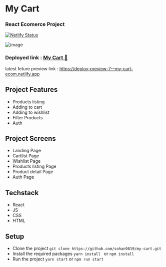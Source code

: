 # My Cart

### React Ecomerce Project

[![Netlify Status](https://api.netlify.com/api/v1/badges/cd2a7675-9377-4c08-91b7-f5caed9ddf82/deploy-status)](https://app.netlify.com/sites/my-cart-ecom/deploys)

![image](https://user-images.githubusercontent.com/64985447/168379324-5e5764a8-5472-4c12-9d5a-56fe7d1c39a1.png)

### Deployed link : [My Cart 🛒](https://my-cart-ecom.netlify.app/)

<!-- ## Entire UI of this app is made using [Alpha UI](https://alpha-dark-ui.netlify.app/) -->
latest feture preview link : https://deploy-preview-7--my-cart-ecom.netlify.app

## Project Features

- Products listing
- Adding to cart
- Adding to wishlist
- Filter Products
- Auth

## Project Screens

- Landing Page
- Cartlist Page
- Wishlist Page
- Products listing Page
- Product detail Page
- Auth Page

## Techstack

- React
- JS
- CSS
- HTML

## Setup

- Clone the project
  `git clone https://github.com/sohan9819/my-cart.git `
- Install the required packages `yarn install ` or `npm install`
- Run the project `yarn start` or `npm run start`
